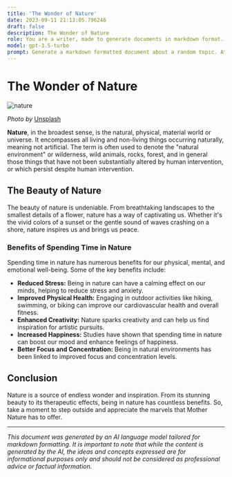 ```yaml
---
title: 'The Wonder of Nature'
date: 2023-09-11 21:13:05.796246
draft: false
description: The Wonder of Nature
role: You are a writer, made to generate documents in markdown format. It is very important that all of the documents you generate are in valid markdown format.
model: gpt-3.5-turbo
prompt: Generate a markdown formatted document about a random topic. At the bottom, include a disclaimer explaining that the document was generated by you. The first line of the document should be the title. Make sure that the entire document is in proper markdown format, using a mix of various tags to make the document visually appealing.
---
```


# The Wonder of Nature

![nature](https://images.unsplash.com/photo-1417022127196-9f77a05e45c7)

*Photo by* [Unsplash](https://unsplash.com/photos/R3NQxg9NZvU)

**Nature**, in the broadest sense, is the natural, physical, material world or universe. It encompasses all living and non-living things occurring naturally, meaning not artificial. The term is often used to denote the "natural environment" or wilderness, wild animals, rocks, forest, and in general those things that have not been substantially altered by human intervention, or which persist despite human intervention.

## The Beauty of Nature

The beauty of nature is undeniable. From breathtaking landscapes to the smallest details of a flower, nature has a way of captivating us. Whether it's the vivid colors of a sunset or the gentle sound of waves crashing on a shore, nature inspires us and brings us peace.

### Benefits of Spending Time in Nature

Spending time in nature has numerous benefits for our physical, mental, and emotional well-being. Some of the key benefits include:

- **Reduced Stress:** Being in nature can have a calming effect on our minds, helping to reduce stress and anxiety.
- **Improved Physical Health:** Engaging in outdoor activities like hiking, swimming, or biking can improve our cardiovascular health and overall fitness.
- **Enhanced Creativity:** Nature sparks creativity and can help us find inspiration for artistic pursuits.
- **Increased Happiness:** Studies have shown that spending time in nature can boost our mood and enhance feelings of happiness.
- **Better Focus and Concentration:** Being in natural environments has been linked to improved focus and concentration levels.

## Conclusion

Nature is a source of endless wonder and inspiration. From its stunning beauty to its therapeutic effects, being in nature has countless benefits. So, take a moment to step outside and appreciate the marvels that Mother Nature has to offer.

---

*This document was generated by an AI language model tailored for markdown formatting. It is important to note that while the content is generated by the AI, the ideas and concepts expressed are for informational purposes only and should not be considered as professional advice or factual information.*